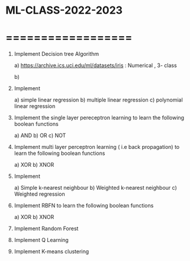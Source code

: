 # ML-CLASS-2022-2023
# ==================
1. Implement Decision tree Algorithm

    a) https://archive.ics.uci.edu/ml/datasets/iris    :   Numerical , 3- class 

    b) 

2. Implement 

    a) simple linear regression  b) multiple linear regression   c) polynomial linear regression

3. Implement the single layer pereceptron learning to learn the following boolean functions

   a) AND     b) OR     c) NOT

4. Implement multi layer perceptron learning ( i.e back propagation) to learn the following boolean functions

    a) XOR      b) XNOR

5. Implement  

    a) Simple k-nearest neighbour    b) Weighted k-nearest neighbour c)  Weighted regression

6. Implement RBFN  to learn the following boolean functions

    a) XOR     b) XNOR

7. Implement Random Forest 

8. Implement Q Learning

9. Implement K-means clustering

